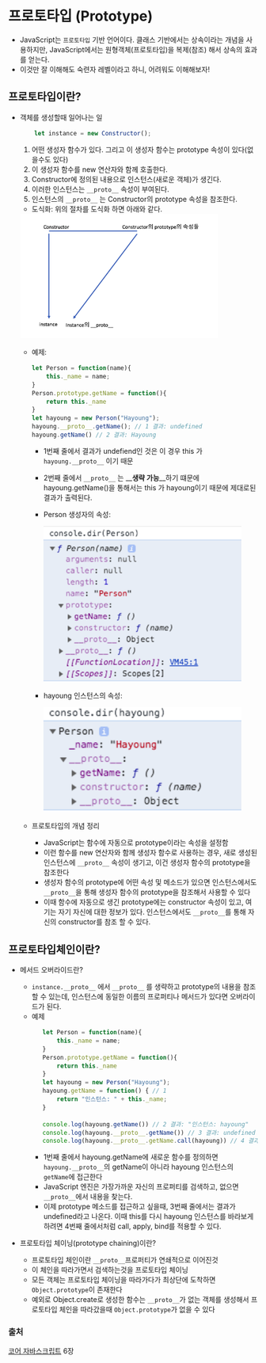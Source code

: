 # 프로토타입 (Prototype)
 
- JavaScript는 `프로토타입` 기반 언어이다. 클래스 기반에서는 상속이라는 개념을 사용하지만, JavaScript에서는 원형객체(프로토타입)을 복제(참조) 해서 상속의 효과를 얻는다. 
- 이것만 잘 이해해도 숙련자 레벨이라고 하니, 어려워도 이해해보자!

## 프로토타입이란?

- 객체를 생성할때 일어나는 일
    
    ```javascript
        let instance = new Constructor();
    ```

    1. 어떤 생성자 함수가 있다. 그리고 이 생성자 함수는 prototype 속성이 있다(없을수도 있다)
    2. 이 생성자 함수를 new 연산자와 함께 호출한다. 
    3. Constructor에 정의된 내용으로 인스턴스(새로운 객체)가 생긴다. 
    4. 이러한 인스턴스는 `__proto__` 속성이 부여된다. 
    5. 인스턴스의 `__proto__` 는 Constructor의 prototype 속성을 참조한다. 

    * 도식화: 위의 절차를 도식화 하면 아래와 같다. 
    <img src="./assets/prototype.png" width="400">

    * 예제:     
        ```javascript
        let Person = function(name){
            this._name = name;
        }
        Person.prototype.getName = function(){
            return this._name
        }
        let hayoung = new Person("Hayoung");
        hayoung.__proto__.getName(); // 1 결과: undefined
        hayoung.getName() // 2 결과: Hayoung
        ```
        - 1번째 줄에서 결과가 undefiend인 것은 이 경우 this 가 `hayoung.__proto__` 이기 때문
        - 2번째 줄에서 `__proto__` 는 __**생략 가능**__하기 떄문에 hayoung.getName()을 통해서는 this 가 hayoung이기 때문에 제대로된 결과가 출력된다. 
        - Person 생성자의 속성:
            
            <img src="./assets/PersonPrototype.png" width="400">

        - hayoung 인스턴스의 속성:

            <img src="./assets/HayoungProto.png" width="400">
        
    * 프로토타입의 개념 정리
        * JavaScript는 함수에 자동으로 prototype이라는 속성을 설정함
        * 이런 함수를 new 연산자와 함께 생성자 함수로 사용하는 경우, 새로 생성된 인스턴스에 `__proto__` 속성이 생기고, 이건 생성자 함수의 prototype을 참조한다
        * 생성자 함수의 prototype에 어떤 속성 및 메소드가 있으면 인스턴스에서도 `__proto__`을 통해 생성자 함수의 prototype을 참조해서 사용할 수 있다
        * 이때 함수에 자동으로 생긴 prototype에는 constructor 속성이 있고, 여기는 자기 자신에 대한 정보가 있다. 인스턴스에서도 `__proto__`를 통해 자신의 constructor를 참조 할 수 있다. 



## 프로토타입체인이란?

- 메서드 오버라이드란?
  - `instance.__proto__` 에서 `__proto__` 를 생략하고 prototype의 내용을 참조할 수 있는데, 인스턴스에 동일한 이름의 프로퍼티나 메서드가 있다면 오버라이드가 된다. 
  - 예제
     ```javascript
        let Person = function(name){
            this._name = name;
        }
        Person.prototype.getName = function(){
            return this._name
        }
        let hayoung = new Person("Hayoung");
        hayoung.getName = function() { // 1
            return "인스턴스: " + this._name;
        }

        console.log(hayoung.getName()) // 2 결과: "인스턴스: hayoung"
        console.log(hayoung.__proto__.getName()) // 3 결과: undefined
        console.log(hayoung.__proto__.getName.call(hayoung)) // 4 결과: hayoung
    ```
    - 1번째 줄에서 hayoung.getName에 새로운 함수를 정의하면 `hayoung.__proto__`의 getName이 아니라 hayoung 인스턴스의 `getName`에 접근한다
    - JavaScript 엔진은 가장가까운 자신의 프로퍼티를 검색하고, 없으면 `__proto__`에서 내용을 찾는다. 
    - 이제 prototype 메소드를 접근하고 싶을때, 3번째 줄에서는 결과가 undefined라고 나온다. 이때 this를 다시 hayoung 인스턴스를 바라보게 하려면 4번째 줄에서처럼 call, apply, bind를 적용할 수 있다. 

- 프로토타입 체이닝(prototype chaining)이란?
  - 프로토타입 체인이란 `__proto__`프로퍼티가 연쇄적으로 이어진것
  - 이 체인을 따라가면서 검색하는것을 프로토타입 체이닝
  - 모든 객체는 프로토타입 체이닝을 따라가다가 최상단에 도착하면 `Object.prototype`이 존재한다
  - 예외로 Object.create로 생성한 함수는 `__proto__`가 없는 객체를 생성해서 프로토타입 체인을 따라갔을때 `Object.prototype`가 없을 수 있다

    
### 출처
[코어 자바스크립트](http://www.yes24.com/Product/Goods/78586788) 6장